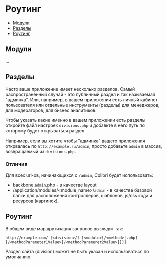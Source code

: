 Роутинг
=======

- [Модули](#Модули)
- [Разделы](#Разделы)
- [Роутинг](#Роутинг)

Модули
------

...

Разделы
-------

Часто ваше приложение имеет несколько разделов. Самый распространённый случай -
это публичный раздел и так называемая "админка". Или, например, в вашем приложении
есть личный кабинет пользователя или отдельные инструменты (разделы) для менеджеров,
для модераторов, для бизнес аналитиков.

Чтобы указать какие именно в вашем приложении есть разделы откройте файл настроек `divisions.php`
и добавьте в него путь по которому будет открываться раздел.

Например, если вы хотите чтобы "админка" вашего приложения открвалась по `http://example.ru/admin`,
просто добавьте `admin` в массив, возвращаемый из `divisions.php`.

### Отличия

Для всех url-ов,  начинающихся с `/admin`, Colibri будет использовать:
- backbone.`admin`.php - в качестве layout
- /application/modules/\<module_name\>/`admin` - в качестве базовой папки для расположения контроллеров, шаблонов, js/css кода и ресурсов (картинок).


Роутинг
-------

В общем виде маршрутизация запросов вызлядит так:

    http://example.com/ [<division>/] [<module>[/<method>[.php][/<methodParameter1Value>[/<methodParamerer2Value>]]]]

Раздел сайта (division) может не быть указан и использоваться по умолчанию.  

